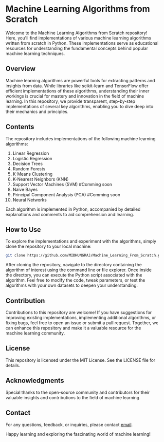 # Machine Learning Algorithms from Scratch

Welcome to the Machine Learning Algorithms from Scratch repository! Here, you'll find implementations of various machine learning algorithms written from scratch in Python. These implementations serve as educational resources for understanding the fundamental concepts behind popular machine learning techniques.

## Overview

Machine learning algorithms are powerful tools for extracting patterns and insights from data. While libraries like scikit-learn and TensorFlow offer efficient implementations of these algorithms, understanding their inner workings is crucial for mastery and innovation in the field of machine learning. In this repository, we provide transparent, step-by-step implementations of several key algorithms, enabling you to dive deep into their mechanics and principles.

## Contents

The repository includes implementations of the following machine learning algorithms:

1. Linear Regression
2. Logistic Regression
4. Decision Trees
5. Random Forests
6. K-Means Clustering
3. K-Nearest Neighbors (KNN)
7. Support Vector Machines (SVM) #Comming soon
8. Naive Bayes
9. Principal Component Analysis (PCA) #Comming soon
10. Neural Networks

Each algorithm is implemented in Python, accompanied by detailed explanations and comments to aid comprehension and learning.

## How to Use

To explore the implementations and experiment with the algorithms, simply clone the repository to your local machine:

```bash
git clone https://github.com/MIDHUNGRAJ/Machine_Learning_From_Scratch.git
```
After cloning the repository, navigate to the directory containing the algorithm of interest using the command line or file explorer. Once inside the directory, you can execute the Python script associated with the algorithm. Feel free to modify the code, tweak parameters, or test the algorithms with your own datasets to deepen your understanding.

## Contribution
Contributions to this repository are welcome! If you have suggestions for improving existing implementations, implementing additional algorithms, or fixing bugs, feel free to open an issue or submit a pull request. Together, we can enhance this repository and make it a valuable resource for the machine learning community.

## License
This repository is licensed under the MIT License. See the LICENSE file for details.

## Acknowledgments
Special thanks to the open-source community and contributors for their valuable insights and contributions to the field of machine learning.

## Contact
For any questions, feedback, or inquiries, please contact [email](mailto:neurobyte.ml@gmail.com).

Happy learning and exploring the fascinating world of machine learning!
